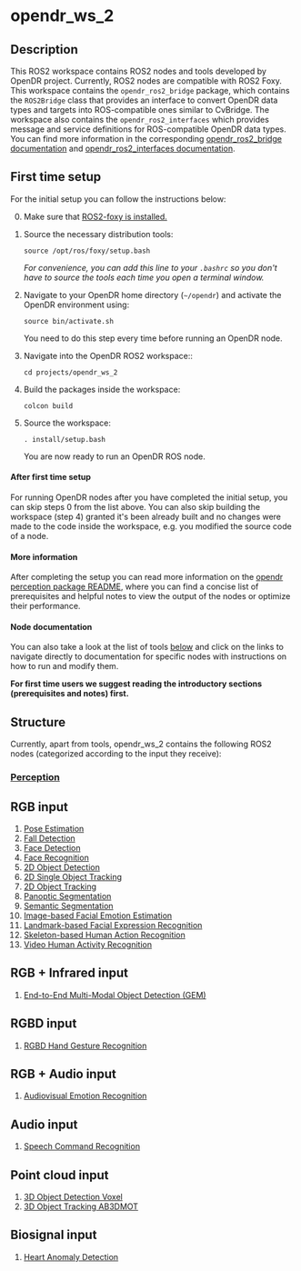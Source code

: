 # opendr_ws_2

## Description
This ROS2 workspace contains ROS2 nodes and tools developed by OpenDR project. Currently, ROS2 nodes are compatible with ROS2 Foxy.
This workspace contains the `opendr_ros2_bridge` package, which contains the `ROS2Bridge` class that provides an interface to convert OpenDR data types and targets into ROS-compatible
ones similar to CvBridge. The workspace also contains the `opendr_ros2_interfaces` which provides message and service definitions for ROS-compatible OpenDR data types. You can find more information in the corresponding [opendr_ros2_bridge documentation](../../docs/reference/ros2bridge.md) and [opendr_ros2_interfaces documentation](). <!-- add interfaces readme link -->

## First time setup

For the initial setup you can follow the instructions below:

0. Make sure that [ROS2-foxy is installed.](https://docs.ros.org/en/foxy/Installation/Ubuntu-Install-Debians.html)

1. Source the necessary distribution tools:
    ```shell
    source /opt/ros/foxy/setup.bash
    ```
   _For convenience, you can add this line to your `.bashrc` so you don't have to source the tools each time you open a  terminal window._
<!-- Add these to install.sh
3. Install some dependencies:
    ```shell
    # Install colcon https://docs.ros.org/en/foxy/Tutorials/Colcon-Tutorial.html
    sudo apt install python3-colcon-common-extensions
    # Install vision messages
    sudo apt-get install ros-foxy-vision-msgs
    ```
-->
<!--4. Install `cv_bridge` via the instructions in its [README](https://github.com/ros-perception/vision_opencv/tree/ros2/cv_bridge#installation), excluding the last step (build), as it will get built later with the rest of the workspace. TODO is this needed?-->

2. Navigate to your OpenDR home directory (`~/opendr`) and activate the OpenDR environment using:
    ```shell
    source bin/activate.sh
    ```
    You need to do this step every time before running an OpenDR node.

3. Navigate into the OpenDR ROS2 workspace::
    ```shell
    cd projects/opendr_ws_2
    ```

4. Build the packages inside the workspace:
    ```shell
    colcon build
    ```

5. Source the workspace:
    ```shell
    . install/setup.bash
    ```
   You are now ready to run an OpenDR ROS node.

#### After first time setup
For running OpenDR nodes after you have completed the initial setup, you can skip steps 0 from the list above.
You can also skip building the workspace (step 4) granted it's been already built and no changes were made to the code inside the workspace, e.g. you modified the source code of a node.

#### More information
After completing the setup you can read more information on the [opendr perception package README](src/opendr_perception/README.md), where you can find a concise list of prerequisites and helpful notes to view the output of the nodes or optimize their performance.

#### Node documentation
You can also take a look at the list of tools [below](#structure) and click on the links to navigate directly to documentation for specific nodes with instructions on how to run and modify them.

**For first time users we suggest reading the introductory sections (prerequisites and notes) first.**

## Structure

Currently, apart from tools, opendr_ws_2 contains the following ROS2 nodes (categorized according to the input they receive):

### [Perception](src/opendr_perception/README.md)
## RGB input
1. [Pose Estimation](src/opendr_perception/README.md#pose-estimation-ros2-node)
2. [Fall Detection](src/opendr_perception/README.md#fall-detection-ros2-node)
3. [Face Detection](src/opendr_perception/README.md#face-detection-ros2-node)
4. [Face Recognition](src/opendr_perception/README.md#face-recognition-ros2-node)
5. [2D Object Detection](src/opendr_perception/README.md#2d-object-detection-ros2-nodes)
6. [2D Single Object Tracking](src/opendr_perception/README.md#2d-single-object-tracking-ros2-node)
7. [2D Object Tracking](src/opendr_perception/README.md#2d-object-tracking-ros2-nodes)
8. [Panoptic Segmentation](src/opendr_perception/README.md#panoptic-segmentation-ros2-node)
9. [Semantic Segmentation](src/opendr_perception/README.md#semantic-segmentation-ros2-node)
10. [Image-based Facial Emotion Estimation](src/opendr_perception/README.md#image-based-facial-emotion-estimation-ros2-node)
11. [Landmark-based Facial Expression Recognition](src/opendr_perception/README.md#landmark-based-facial-expression-recognition-ros2-node)
12. [Skeleton-based Human Action Recognition](src/opendr_perception/README.md#skeleton-based-human-action-recognition-ros2-node)
13. [Video Human Activity Recognition](src/opendr_perception/README.md#video-human-activity-recognition-ros2-node)
## RGB + Infrared input
1. [End-to-End Multi-Modal Object Detection (GEM)](src/opendr_perception/README.md#2d-object-detection-gem-ros2-node)
## RGBD input
1. [RGBD Hand Gesture Recognition](src/opendr_perception/README.md#rgbd-hand-gesture-recognition-ros2-node)
## RGB + Audio input
1. [Audiovisual Emotion Recognition](src/opendr_perception/README.md#audiovisual-emotion-recognition-ros2-node)
## Audio input
1. [Speech Command Recognition](src/opendr_perception/README.md#speech-command-recognition-ros2-node)
## Point cloud input
1. [3D Object Detection Voxel](src/opendr_perception/README.md#3d-object-detection-voxel-ros2-node)
2. [3D Object Tracking AB3DMOT](src/opendr_perception/README.md#3d-object-tracking-ab3dmot-ros2-node)
## Biosignal input
1. [Heart Anomaly Detection](src/opendr_perception/README.md#heart-anomaly-detection-ros2-node)
